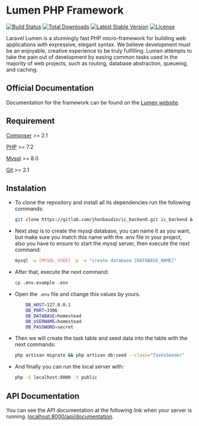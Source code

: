 # Lumen PHP Framework

[![Build Status](https://travis-ci.org/laravel/lumen-framework.svg)](https://travis-ci.org/laravel/lumen-framework)
[![Total Downloads](https://img.shields.io/packagist/dt/laravel/framework)](https://packagist.org/packages/laravel/lumen-framework)
[![Latest Stable Version](https://img.shields.io/packagist/v/laravel/framework)](https://packagist.org/packages/laravel/lumen-framework)
[![License](https://img.shields.io/packagist/l/laravel/framework)](https://packagist.org/packages/laravel/lumen-framework)

Laravel Lumen is a stunningly fast PHP micro-framework for building web applications with expressive, elegant syntax. We believe development must be an enjoyable, creative experience to be truly fulfilling. Lumen attempts to take the pain out of development by easing common tasks used in the majority of web projects, such as routing, database abstraction, queueing, and caching.

## Official Documentation

Documentation for the framework can be found on the [Lumen website](https://lumen.laravel.com/docs).

## Requirement

[Composer](https://getcomposer.org/download/) >= 2.1

[PHP](https://www.php.net/manual/es/install.php) >= 7.2

[Mysql](https://dev.mysql.com/downloads/) >= 8.0

[Git](https://git-scm.com/downloads) >= 2.1


## Instalation

- To clone the repository and install all its dependencies run the following commands:
    ```sh
    git clone https://gitlab.com/jhonbaudin/ic_backend.git ic_backend && cd ic_backend && composer install
    ```
- Next step is to create the mysql database, you can name it as you want, but make sure you match this name with the .env file in your project, also you have to ensure to start the mysql server, then execute the next command:
    ```sh
    mysql -u [MYSQL_USER] -p -e "create database [DATABASE_NAME]"
    ```
- After that, execute the next command:
    ```sh
    cp .env.example .env
    ```
- Open the `.env` file and change this values by yours.
    ```sh
        DB_HOST=127.0.0.1
        DB_PORT=3306
        DB_DATABASE=homestead
        DB_USERNAME=homestead
        DB_PASSWORD=secret
    ```
- Then we will create the task table and seed data into the table with the next commands:
    ```sh
    php artisan migrate && php artisan db:seed --class="TasksSeeder"
    ```
- And finally you can run the local server with:
    ```sh
    php -S localhost:8000 -t public
    ```
## API Documentation

You can see the API documentation at the following link when your server is running. [localhost:8000/api/documentation](http://localhost:8000/api/documentation).